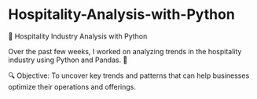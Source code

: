 # Hospitality-Analysis-with-Python

🚀 Hospitality Industry Analysis with Python

Over the past few weeks, I worked on analyzing trends in the hospitality industry using Python and Pandas. 🐍

🔍 Objective: To uncover key trends and patterns that can help businesses optimize their operations and offerings.

